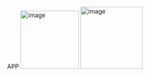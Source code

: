 APP
<img width="137" alt="image" src="https://github.com/user-attachments/assets/a1e9907b-03a3-4937-9db5-ae7f8758d064">
<img width="146" alt="image" src="https://github.com/user-attachments/assets/60394f2b-3745-4521-b79b-63719de65e65">




